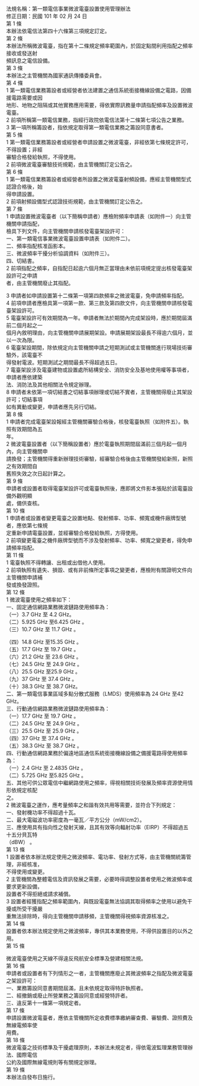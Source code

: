 法規名稱：第一類電信事業微波電臺設置使用管理辦法  
修正日期：民國 101 年 02 月 24 日  
第 1 條  
本辦法依電信法第四十六條第三項規定訂定。  
第 2 條  
本辦法所稱微波電臺，指在第十二條規定頻率範圍內，於固定點間利用指配之頻率接收或發送射  
頻訊息之電信設備。  
第 3 條  
本辦法之主管機關為國家通訊傳播委員會。  
第 4 條  
1 第一類電信業務籌設者或經營者依法建置之通信系統銜接機線設備之電路，因備援電路需要或因  
地形、地物之阻隔或其他實務應用需要，得依實際訊務量申請指配頻率及設置微波電臺。  
2 前項所稱第一類電信業務，指經行政院依電信法第十二條第七項公告之業務。  
3 第一項所稱籌設者，指依規定取得第一類電信業務之籌設同意書者。  
第 5 條  
1 第一類電信業務籌設者或經營者申請設置之微波電臺，非經依第七條規定許可，不得設置；非經  
審驗合格發給執照，不得使用。  
2 前項微波電臺審驗技術規範，由主管機關訂定公告之。  
第 6 條  
1 第一類電信業務籌設者或經營者所設置之微波電臺射頻設備，應經主管機關型式認證合格後，始  
得申請設置。  
2 前項射頻設備型式認證技術規範，由主管機關訂定公告之。  
第 7 條  
1 申請設置微波電臺者（以下簡稱申請者）應檢附頻率申請表（如附件一）向主管機關申請指配，  
檢具下列文件，向主管機關申請核發電臺架設許可：  
一、第一類電信事業微波電臺設置申請表（如附件二）。  
二、頻率指配核准函影本。  
三、微波頻率干擾分析協調資料（如附件三）。  
四、切結書。  
2 前項指配之頻率，自指配日起逾六個月無正當理由未依前項規定提出核發電臺架設許可之申請  
者，由主管機關廢止其指配。  


3 申請者如申請設置第十二條第一項第四款頻率之微波電臺，免申請頻率指配。  
4 前項申請者應檢具第一項第一款、第三款及第四款文件，向主管機關申請核發電臺架設許可。  
5 電臺架設許可有效期間為一年。申請者無法於期間內完成架設時，應於期間屆滿前二個月起之一  
個月內敘明理由，向主管機關申請展期架設。申請展期架設最長不得逾六個月，並以一次為限。  
6 電臺架設期間，除依規定向主管機關申請之短期測試或主管機關進行現場技術審驗外，該電臺不  
得發射電波。短期測試之期間最長不得超過五日。  
7 電臺架設涉及電臺建物或設置處所結構安全、消防安全及基地使用權等事項者，申請者應依建築  
法、消防法及其他相關法令規定辦理。  
8 申請者未依第一項切結書之切結事項辦理或切結不實者，主管機關得廢止其架設許可；切結事項  
如有異動或變更，申請者應先另行切結。  
第 8 條  
1 申請者完成電臺架設報經主管機關審驗合格後，核發電臺執照（如附件五）。執照有效期間為五  
年。  
2 微波電臺設置者（以下簡稱設置者）應於電臺執照期間屆滿前三個月起一個月內，向主管機關申  
請換發；主管機關得重新辦理技術審驗，經審驗合格後由主管機關發給新照，新照之有效期間自  
舊照失效之次日起計算之。  
第 9 條  
申請者或設置者取得電臺架設許可或電臺執照後，應即將文件影本張貼於該電臺設備外觀明顯  
處，備供查核。  
第 10 條  
1 申請者或設置者變更電臺之設置地點、發射頻率、功率、頻寬或機件廠牌型號者，應依第七條規  
定重新申請電臺設置，並經審驗合格發給執照，方得使用。  
2 前項變更電臺之機件廠牌型號而不涉及發射頻率、功率、頻寬之變更者，得免申請頻率指配。  
第 11 條  
1 電臺執照不得轉讓、出租或出借他人使用。  
2 前項執照有遺失、損毀、或有非前條所定事項之變更者，應檢附有關證明文件向主管機關申請補  
發或換發證照。  
第 12 條  
1 微波電臺使用之頻率如下：  
一、固定通信網路業務微波鏈路使用頻率為：  
（一）3.7 GHz 至 4.2 GHz。  
（二）5.925 GHz 至6.425 GHz 。  
（三）10.7 GHz 至 11.7 GHz 。  


（四）14.8 GHz 至15.35 GHz 。  
（五）17.7 GHz 至 19.7 GHz 。  
（六）21.2 GHz 至 23.6 GHz 。  
（七）24.5 GHz 至 24.9 GHz 。  
（八）25.5 GHz 至25.9 GHz 。  
（九）37 GHz 至 37.4 GHz 。  
（十）38.3 GHz 至 38.7 GHz。  
二、第一類電信事業區域多點分散式服務（LMDS）使用頻率為 24 GHz 至42 GHz。  
三、行動通信網路業務微波鏈路使用頻率為：  
（一）17.7 GHz 至 19.7 GHz 。  
（二）24.5 GHz 至 24.9 GHz 。  
（三）25.5 GHz 至 25.9 GHz 。  
（四）37 GHz 至 37.4 GHz 。  
（五）38.3 GHz 至 38.7 GHz 。  
四、行動通信網路業務於偏遠地區通信系統銜接機線設備之備援電路得使用頻率為：  
（一）2.4 GHz 至 2.4835 GHz 。  
（二）5.725 GHz 至5.825 GHz 。  
五、其他可供公眾電信中繼網路使用之頻率，得視相關技術發展及頻率資源使用情形依規定核配  
之。  
2 微波電臺之運作，應考量頻率之和諧有效共用等需要，並符合下列規定：  
一、發射機功率不得超過十瓦。  
二、最大電磁波功率密度為一毫瓦／平方公分（mW/cm2）。  
三、應使用具有指向性之發射天線，且其有效等向輻射功率（EIRP）不得超過五十五分貝瓦特  
（dBW） 。  
第 13 條  
1 設置者依本辦法規定使用之微波頻率、電功率、發射方式等，由主管機關統籌管理，非經核准，  
不得使用或變更。  
2 主管機關為整體電信及資訊發展之需要，必要時得調整設置者使用之微波頻率或要求更新設備，  
設置者不得拒絕或請求補償。  
3 設置者經獲指配之頻率範圍內，與既設電臺無法協調其取得頻率之使用以避免干擾或所受干擾嚴  
重無法排除時，得向主管機關申請移頻，主管機關得視頻率資源核准之。  
第 14 條  
設置者依本辦法規定使用之微波頻率，專供其本業務使用，不得供設置目的以外之用。  
第 15 條  


微波電臺使用之天線不得違反飛航安全標準及營建相關法規。  
第 16 條  
申請者或設置者有下列情形之一者，主管機關應廢止其微波頻率之指配及微波電臺之架設許可：  
一、業務籌設同意書期間屆滿，且未依規定取得特許執照者。  
二、經撤銷或廢止所營業務之籌設同意或經營特許者。  
三、違反第十一條第一項規定者。  
第 17 條  
申請設置微波電臺者，應依主管機關所定收費標準繳納審查費、審驗費、證照費及無線電頻率使  
用費。  
第 18 條  
微波電臺之技術標準及干擾處理原則，本辦法未規定者，得依電波監理業務管理辦法、國際電信  
公約及國際無線電規則等有關規定辦理。  
第 19 條  
本辦法自發布日施行。  


